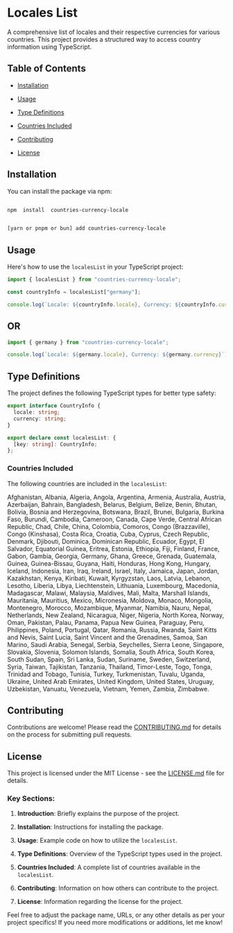 # Locales List

A comprehensive list of locales and their respective currencies for various countries. This project provides a structured way to access country information using TypeScript.

## Table of Contents

- [Installation](#installation)

- [Usage](#usage)

- [Type Definitions](#type-definitions)

- [Countries Included](#countries-included)

- [Contributing](#contributing)

- [License](#license)

## Installation

You can install the package via npm:

```bash

npm  install  countries-currency-locale

```

```bash

[yarn or pnpm or bun] add countries-currency-locale

```

## Usage

Here's how to use the `localesList` in your TypeScript project:

```typescript
import { localesList } from "countries-currency-locale";

const countryInfo = localesList["germany"];

console.log(`Locale: ${countryInfo.locale}, Currency: ${countryInfo.currency}`);
```

## OR

```typescript
import { germany } from "countries-currency-locale";

console.log(`Locale: ${germany.locale}, Currency: ${germany.currency}`);
```

## Type Definitions

The project defines the following TypeScript types for better type safety:

```typescript
export interface CountryInfo {
  locale: string;
  currency: string;
}

export declare const localesList: {
  [key: string]: CountryInfo;
};
```

### Countries Included

The following countries are included in the `localesList`:

Afghanistan, Albania, Algeria, Angola, Argentina, Armenia, Australia, Austria, Azerbaijan, Bahrain, Bangladesh, Belarus, Belgium, Belize, Benin, Bhutan, Bolivia, Bosnia and Herzegovina, Botswana, Brazil, Brunei, Bulgaria, Burkina Faso, Burundi, Cambodia, Cameroon, Canada, Cape Verde, Central African Republic, Chad, Chile, China, Colombia, Comoros, Congo (Brazzaville), Congo (Kinshasa), Costa Rica, Croatia, Cuba, Cyprus, Czech Republic, Denmark, Djibouti, Dominica, Dominican Republic, Ecuador, Egypt, El Salvador, Equatorial Guinea, Eritrea, Estonia, Ethiopia, Fiji, Finland, France, Gabon, Gambia, Georgia, Germany, Ghana, Greece, Grenada, Guatemala, Guinea, Guinea-Bissau, Guyana, Haiti, Honduras, Hong Kong, Hungary, Iceland, Indonesia, Iran, Iraq, Ireland, Israel, Italy, Jamaica, Japan, Jordan, Kazakhstan, Kenya, Kiribati, Kuwait, Kyrgyzstan, Laos, Latvia, Lebanon, Lesotho, Liberia, Libya, Liechtenstein, Lithuania, Luxembourg, Macedonia, Madagascar, Malawi, Malaysia, Maldives, Mali, Malta, Marshall Islands, Mauritania, Mauritius, Mexico, Micronesia, Moldova, Monaco, Mongolia, Montenegro, Morocco, Mozambique, Myanmar, Namibia, Nauru, Nepal, Netherlands, New Zealand, Nicaragua, Niger, Nigeria, North Korea, Norway, Oman, Pakistan, Palau, Panama, Papua New Guinea, Paraguay, Peru, Philippines, Poland, Portugal, Qatar, Romania, Russia, Rwanda, Saint Kitts and Nevis, Saint Lucia, Saint Vincent and the Grenadines, Samoa, San Marino, Saudi Arabia, Senegal, Serbia, Seychelles, Sierra Leone, Singapore, Slovakia, Slovenia, Solomon Islands, Somalia, South Africa, South Korea, South Sudan, Spain, Sri Lanka, Sudan, Suriname, Sweden, Switzerland, Syria, Taiwan, Tajikistan, Tanzania, Thailand, Timor-Leste, Togo, Tonga, Trinidad and Tobago, Tunisia, Turkey, Turkmenistan, Tuvalu, Uganda, Ukraine, United Arab Emirates, United Kingdom, United States, Uruguay, Uzbekistan, Vanuatu, Venezuela, Vietnam, Yemen, Zambia, Zimbabwe.

## Contributing

Contributions are welcome! Please read the [CONTRIBUTING.md](link-to-contributing-guidelines) for details on the process for submitting pull requests.

## License

This project is licensed under the MIT License - see the [LICENSE.md](link-to-license-file) file for details.

### Key Sections:

1.  **Introduction**: Briefly explains the purpose of the project.

2.  **Installation**: Instructions for installing the package.

3.  **Usage**: Example code on how to utilize the `localesList`.

4.  **Type Definitions**: Overview of the TypeScript types used in the project.

5.  **Countries Included**: A complete list of countries available in the `localesList`.

6.  **Contributing**: Information on how others can contribute to the project.

7.  **License**: Information regarding the license for the project.

Feel free to adjust the package name, URLs, or any other details as per your project specifics! If you need more modifications or additions, let me know!
